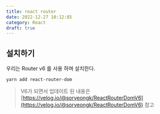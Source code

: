 ```yaml
---
title: react router
date: 2022-12-27 10:12:85
category: React
draft: true
---
```


## 설치하기
우리는 Router v6 를 사용 하며 설치한다.
```
yarn add react-router-dom
```
> V6가 되면서 업데이트 된 내용은 [https://velog.io/@soryeongk/ReactRouterDomV6](https://velog.io/@soryeongk/ReactRouterDomV6) 참고 
